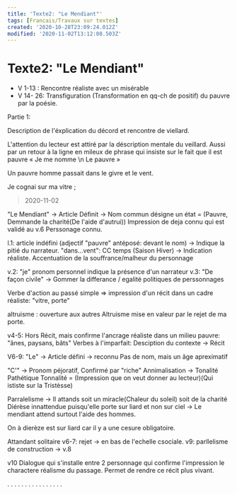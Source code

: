 ```yaml
---
title: 'Texte2: "Le Mendiant"'
tags: [Francais/Travaux sur textes]
created: '2020-10-28T23:09:24.012Z'
modified: '2020-11-02T13:12:08.503Z'
---
```


# Texte2: "Le Mendiant"

- V 1-13 : Rencontre réaliste avec un misérable
- V 14- 26: Transfiguration (Transformation en qq-ch de positif) du pauvre par la poésie.

Partie 1: 

Description de l'éxplication du décord et rencontre de viellard. 

L'attention du lecteur est attiré par la déscription mentale du veillard. 
Aussi par un retour à la ligne en mileux de phrase qui insiste sur le fait que il est pauvre « Je me nomme \n Le pauvre » 

Un pauvre homme passait dans le givre et le vent.

Je cognai sur ma vitre ;


> 2020-11-02

"Le Mendiant"
-> Article Définit
-> Nom commun désigne un état = (Pauvre, Demmande la charité(De l'aide d'autrui))
Impression de deja connu qui est validé au v.6 Perssonage connu.

l.1: article indéfini (adjectif "pauvre" antéposé: devant le nom) -> Indique la pitié du narrateur.
"dans...vent": CC temps (Saison Hiver) -> Indication réaliste.
Accentuatiion de la souffrance/malheur du personnage

v.2: "je" pronom personnel indique la présence d'un narrateur
v.3: "De façon civile" -> Gommer la differance / egalité politiques de perssonnages

Verbe d'action au passé simple => impression d'un récit dans un cadre réaliste: "vitre, porte"

altruisme : ouverture aux autres
Altruisme mise en valeur par le rejet de ma porte.

v4-5: Hors Récit, mais confirme l'ancrage réaliste dans un milieu pauvre: "ânes, paysans, bâts"
Verbes à l'imparfait: Desciption du contexte -> Récit

V6-9: "Le" -> Article défini -> reconnu
Pas de nom, mais un âge apreximatif

"C'" -> Pronom péjoratif, Confirmé par "riche" Annimalisation -> Tonalité Pathétique Tonnalité = (Impression que on veut donner au lecteur)(Qui ististe sur la Tristèsse) 

Parralelisme -> Il attands soit un miracle(Chaleur du soleil) soit de la charité 
Diérèse innattendue puisqu'elle porte sur liard et non sur ciel -> Le mendiant attend surtout l'aide des hommes. 

On à dierèze est sur liard car il y a une cesure obligatoire.

Attandant solitaire 
v6-7: rejet -> en bas de l'echelle csociale.
v9: parllelisme de construction -> v.8

v10 Dialogue qui s'installe entre 2 personnage qui confirme l'impression le charactere réalisme du passage. Permet de rendre ce récit plus vivant.

.
.
.
.
.
.
.
.
.
.
.
.
.
.
.
.
